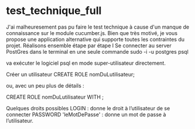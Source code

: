 # test_technique_full

J'ai malheuresement pas pu faire le test technique à cause d'un manque de connaissance sur le module cucumber.js. Bien que très motivé, je vous propose une application alternative qui supporte toutes les contraintes du projet. Réalisons ensemble étape par étape l
Se connecter au server PostGres dans le terminal en une seule commande
sudo -i -u postgres psql

va exécuter le logiciel psql en mode super-utilisateur directement.

Créer un utilisateur
CREATE ROLE nomDuLutilisateur;

ou, avec un peu plus de détails :

CREATE ROLE nomDuLutilisateur WITH <une liste de droits>;

Quelques droits possibles
LOGIN : donne le droit à l’utilisateur de se connecter
PASSWORD 'leMotDePasse' : donne un mot de passe à l’utilisateur.
